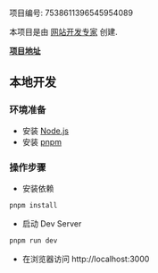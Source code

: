 # 

项目编号: 7538611396545954089

本项目是由 [网站开发专家](https://space.coze.cn/) 创建.

[**项目地址**](https://space.coze.cn/task/7538611396545954089)

## 本地开发

### 环境准备

- 安装 [Node.js](https://nodejs.org/en)
- 安装 [pnpm](https://pnpm.io/installation)

### 操作步骤

- 安装依赖

```sh
pnpm install
```

- 启动 Dev Server

```sh
pnpm run dev
```

- 在浏览器访问 http://localhost:3000
